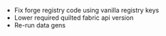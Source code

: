 - Fix forge registry code using vanilla registry keys
- Lower required quilted fabric api version
- Re-run data gens

